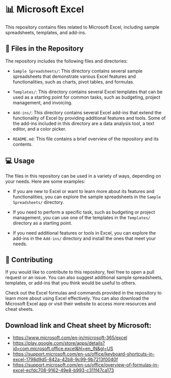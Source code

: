 # :bar_chart: Microsoft Excel

This repository contains files related to Microsoft Excel, including sample spreadsheets, templates, and add-ins.

## :file_folder: Files in the Repository

The repository includes the following files and directories:

- `Sample Spreadsheets/`: This directory contains several sample spreadsheets that demonstrate various Excel features and functionalities, such as charts, pivot tables, and formulas.

- `Templates/`: This directory contains several Excel templates that can be used as a starting point for common tasks, such as budgeting, project management, and invoicing.

- `Add-ins/`: This directory contains several Excel add-ins that extend the functionality of Excel by providing additional features and tools. Some of the add-ins included in this directory are a data analysis tool, a text editor, and a color picker.

- `README.md`: This file contains a brief overview of the repository and its contents.

## :computer: Usage

The files in this repository can be used in a variety of ways, depending on your needs. Here are some examples:

- If you are new to Excel or want to learn more about its features and functionalities, you can explore the sample spreadsheets in the `Sample Spreadsheets/` directory.

- If you need to perform a specific task, such as budgeting or project management, you can use one of the templates in the `Templates/` directory as a starting point.

- If you need additional features or tools in Excel, you can explore the add-ins in the `Add-ins/` directory and install the ones that meet your needs.

## :raised_hands: Contributing

If you would like to contribute to this repository, feel free to open a pull request or an issue. You can also suggest additional sample spreadsheets, templates, or add-ins that you think would be useful to others.

Check out the Excel formulas and commands provided in the repository to learn more about using Excel effectively. You can also download the Microsoft Excel app or visit their website to access more resources and cheat sheets.

## Download link and Cheat sheet by Microsoft:
- https://www.microsoft.com/en-in/microsoft-365/excel
- https://play.google.com/store/apps/details?id=com.microsoft.office.excel&hl=en_IN&gl=US
- https://support.microsoft.com/en-us/office/keyboard-shortcuts-in-excel-1798d9d5-842a-42b8-9c99-9b7213f0040f
- https://support.microsoft.com/en-us/office/overview-of-formulas-in-excel-ecfdc708-9162-49e8-b993-c311f47ca173
